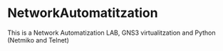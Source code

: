 # NetworkAutomatitzation
This is a Network Automatization LAB, GNS3 virtualitzation and Python (Netmiko and Telnet)
